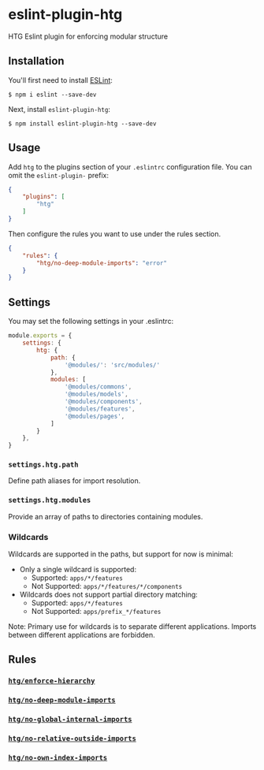 # eslint-plugin-htg

HTG Eslint plugin for enforcing modular structure

## Installation

You'll first need to install [ESLint](http://eslint.org):

```
$ npm i eslint --save-dev
```

Next, install `eslint-plugin-htg`:

```
$ npm install eslint-plugin-htg --save-dev
```


## Usage

Add `htg` to the plugins section of your `.eslintrc` configuration file. You can omit the `eslint-plugin-` prefix:

```json
{
    "plugins": [
        "htg"
    ]
}
```


Then configure the rules you want to use under the rules section.

```json
{
    "rules": {
        "htg/no-deep-module-imports": "error"
    }
}
```

## Settings

You may set the following settings in your .eslintrc:

```js
module.exports = {
    settings: {
        htg: {
            path: {
                '@modules/': 'src/modules/'
            },
            modules: [
                '@modules/commons',
                '@modules/models',
                '@modules/components',
                '@modules/features',
                '@modules/pages',
            ]
        }
    },
}
```

### `settings.htg.path`

Define path aliases for import resolution.

### `settings.htg.modules`

Provide an array of paths to directories containing modules.

### Wildcards

Wildcards are supported in the paths, but support for now is minimal:
- Only a single wildcard is supported:
    - Supported: `apps/*/features`
    - Not Supported: `apps/*/features/*/components`
- Wildcards does not support partial directory matching:
    - Supported: `apps/*/features`
    - Not Supported: `apps/prefix_*/features`

Note: Primary use for wildcards is to separate different applications. Imports between different applications are forbidden.

## Rules

### [`htg/enforce-hierarchy`](docs/rules/enforce-hierarchy.md)
### [`htg/no-deep-module-imports`](docs/rules/no-deep-module-imports.md)
### [`htg/no-global-internal-imports`](docs/rules/no-global-internal-imports.md)
### [`htg/no-relative-outside-imports`](docs/rules/no-relative-outside-imports.md)
### [`htg/no-own-index-imports`](docs/rules/no-own-index-imports.md)
